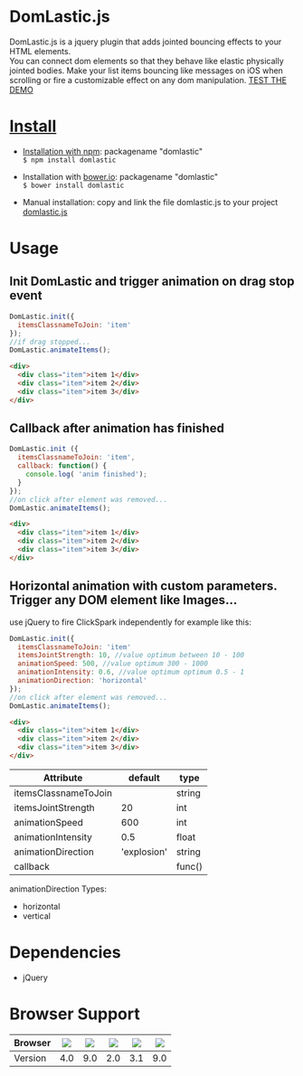 # DomLastic.js

DomLastic.js is a jquery plugin that adds jointed bouncing effects to your HTML elements.    
You can connect dom elements so that they behave like elastic physically jointed bodies.
Make your list items bouncing like messages on iOS when scrolling or fire a customizable effect on any dom manipulation.
<a target="_blank" href="http://www.ymc.ch/sandbox/domlastic/demo/index.html">TEST THE DEMO</a>

<a target="_blank" href="http://www.ymc.ch/sandbox/domlastic/demo/index.html">
<!-- <img src="http://www.ymc.ch/sandbox/clickspark/sparkling-demo-1.11.0.gif"></a> -->

# Install

- Installation with <a target="_blank" href="https://www.npmjs.com/package/domlastic">npm</a>: packagename "domlastic"    
`$ npm install domlastic`

- Installation with <a target="_blank" href="https://libraries.io/bower/domlastic">bower.io</a>: packagename "domlastic"    
`$ bower install domlastic`

- Manual installation: copy and link the file domlastic.js to your project    
[domlastic.js][1]

 [1]: https://github.com/ymc-thzi/domlastic/blob/master/dist/domlastic.js


# Usage

## Init DomLastic and trigger animation on drag stop event

```javascript
DomLastic.init({
  itemsClassnameToJoin: 'item'
});
//if drag stopped...
DomLastic.animateItems();
```

```html
<div>
  <div class="item">item 1</div>
  <div class="item">item 2</div>
  <div class="item">item 3</div>
</div>
```

## Callback after animation has finished


```javascript
DomLastic.init ({
  itemsClassnameToJoin: 'item',
  callback: function() {
    console.log( 'anim finished');
  }
});
//on click after element was removed...
DomLastic.animateItems();
```

```html
<div>
  <div class="item">item 1</div>
  <div class="item">item 2</div>
  <div class="item">item 3</div>
</div>
```


## Horizontal animation with custom parameters. Trigger any DOM element like Images...

use jQuery to fire ClickSpark independently for example like this:

```javascript
DomLastic.init({
  itemsClassnameToJoin: 'item'
  itemsJointStrength: 10, //value optimum between 10 - 100
  animationSpeed: 500, //value optimum 300 - 1000
  animationIntensity: 0.6, //value optimum optimum 0.5 - 1
  animationDirection: 'horizontal'
});
//on click after element was removed...
DomLastic.animateItems();
```
```html
<div>
  <div class="item">item 1</div>
  <div class="item">item 2</div>
  <div class="item">item 3</div>
</div>
```

| Attribute             | default       | type   |
| --------------------- | ------------- | -----  |
| itemsClassnameToJoin  |               | string |
| itemsJointStrength    | 20            | int    |
| animationSpeed        | 600           | int    |
| animationIntensity    | 0.5           | float  |
| animationDirection    | 'explosion'   | string |
| callback              |               | func() |

animationDirection Types:

* horizontal
* vertical

# Dependencies
* jQuery

# Browser Support
| Browser  | <img src="http://www.w3schools.com/images/compatible_chrome.gif">  | <img src="http://www.w3schools.com/images/compatible_ie.gif"> | <img src="http://www.w3schools.com/images/compatible_firefox.gif"> | <img src="http://www.w3schools.com/images/compatible_safari.gif"> | <img src="http://www.w3schools.com/images/compatible_opera.gif"> |
| -------- | -------------------------------------------------------------------| --------------------------------------------------------------|--------------------------------------------------------------------|-------------------------------------------------------------------|------------------------------------------------------------------|
| Version  | 4.0                                                                | 9.0                                                           | 2.0                                                                | 3.1                                                               | 9.0                                                              |
